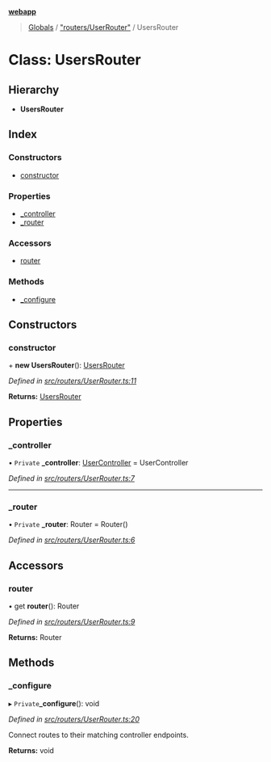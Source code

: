 **[webapp](../README.md)**

> [Globals](../globals.md) / ["routers/UserRouter"](../modules/_routers_userrouter_.md) / UsersRouter

# Class: UsersRouter

## Hierarchy

* **UsersRouter**

## Index

### Constructors

* [constructor](_routers_userrouter_.usersrouter.md#constructor)

### Properties

* [\_controller](_routers_userrouter_.usersrouter.md#_controller)
* [\_router](_routers_userrouter_.usersrouter.md#_router)

### Accessors

* [router](_routers_userrouter_.usersrouter.md#router)

### Methods

* [\_configure](_routers_userrouter_.usersrouter.md#_configure)

## Constructors

### constructor

\+ **new UsersRouter**(): [UsersRouter](_routers_userrouter_.usersrouter.md)

*Defined in [src/routers/UserRouter.ts:11](https://github.com/BESTUPC/voting-web-app/blob/443129a/src/routers/UserRouter.ts#L11)*

**Returns:** [UsersRouter](_routers_userrouter_.usersrouter.md)

## Properties

### \_controller

• `Private` **\_controller**: [UserController](_controllers_usercontroller_.usercontroller.md) = UserController

*Defined in [src/routers/UserRouter.ts:7](https://github.com/BESTUPC/voting-web-app/blob/443129a/src/routers/UserRouter.ts#L7)*

___

### \_router

• `Private` **\_router**: Router = Router()

*Defined in [src/routers/UserRouter.ts:6](https://github.com/BESTUPC/voting-web-app/blob/443129a/src/routers/UserRouter.ts#L6)*

## Accessors

### router

• get **router**(): Router

*Defined in [src/routers/UserRouter.ts:9](https://github.com/BESTUPC/voting-web-app/blob/443129a/src/routers/UserRouter.ts#L9)*

**Returns:** Router

## Methods

### \_configure

▸ `Private`**_configure**(): void

*Defined in [src/routers/UserRouter.ts:20](https://github.com/BESTUPC/voting-web-app/blob/443129a/src/routers/UserRouter.ts#L20)*

Connect routes to their matching controller endpoints.

**Returns:** void
